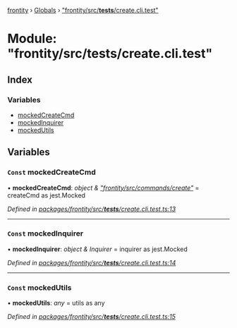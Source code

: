 [frontity](../README.md) › [Globals](../globals.md) › ["frontity/src/__tests__/create.cli.test"](_frontity_src___tests___create_cli_test_.md)

# Module: "frontity/src/__tests__/create.cli.test"

## Index

### Variables

* [mockedCreateCmd](_frontity_src___tests___create_cli_test_.md#const-mockedcreatecmd)
* [mockedInquirer](_frontity_src___tests___create_cli_test_.md#const-mockedinquirer)
* [mockedUtils](_frontity_src___tests___create_cli_test_.md#const-mockedutils)

## Variables

### `Const` mockedCreateCmd

• **mockedCreateCmd**: *object & ["frontity/src/commands/create"](_frontity_src_commands_create_.md)* = createCmd as jest.Mocked<typeof createCmd>

*Defined in [packages/frontity/src/__tests__/create.cli.test.ts:13](https://github.com/frontity/frontity/blob/eb6bfe49/packages/frontity/src/__tests__/create.cli.test.ts#L13)*

___

### `Const` mockedInquirer

• **mockedInquirer**: *object & Inquirer* = inquirer as jest.Mocked<typeof inquirer>

*Defined in [packages/frontity/src/__tests__/create.cli.test.ts:14](https://github.com/frontity/frontity/blob/eb6bfe49/packages/frontity/src/__tests__/create.cli.test.ts#L14)*

___

### `Const` mockedUtils

• **mockedUtils**: *any* = utils as any

*Defined in [packages/frontity/src/__tests__/create.cli.test.ts:15](https://github.com/frontity/frontity/blob/eb6bfe49/packages/frontity/src/__tests__/create.cli.test.ts#L15)*
